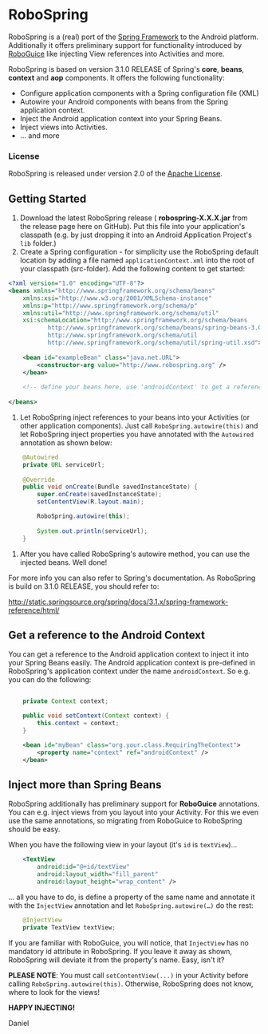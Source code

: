 # RoboSpring
RoboSpring is a (real) port of the [Spring Framework](http://www.springsource.org/spring-framework) to the Android platform. Additionally it offers preliminary support for functionality introduced by [RoboGuice](https://github.com/roboguice/roboguice) like injecting View references into Activities and more.

RoboSpring is based on version 3.1.0 RELEASE of Spring's **core**, **beans**, **context** and **aop** components. It offers the following functionality:

* Configure application components with a Spring configuration file (XML)
* Autowire your Android components with beans from the Spring application context.
* Inject the Android application context into your Spring Beans.
* Inject views into Activities.
* … and more

### License
RoboSpring is released under version 2.0 of the
[Apache License](http://www.apache.org/licenses/LICENSE-2.0).

## Getting Started

 1. Download the latest RoboSpring release ( **robospring-X.X.X.jar** from the release page here on GitHub). Put this file into your application's classpath (e.g. by just dropping it into an Android Application Project's `lib` folder.)
 1. Create a Spring configuration - for simplicity use the RoboSpring default location by adding a file named `applicationContext.xml` into the root of your classpath (src-folder). Add the following content to get started:
 
```xml
<?xml version="1.0" encoding="UTF-8"?>
<beans xmlns="http://www.springframework.org/schema/beans"
	xmlns:xsi="http://www.w3.org/2001/XMLSchema-instance"
	xmlns:p="http://www.springframework.org/schema/p"
	xmlns:util="http://www.springframework.org/schema/util"
	xsi:schemaLocation="http://www.springframework.org/schema/beans
           http://www.springframework.org/schema/beans/spring-beans-3.0.xsd
           http://www.springframework.org/schema/util
           http://www.springframework.org/schema/util/spring-util.xsd">
           
	<bean id="exampleBean" class="java.net.URL">
		<constructor-arg value="http://www.robospring.org" />
	</bean>
           
	<!-- define your beans here, use 'androidContext' to get a reference to your app's application context -->        
           
</beans>
```
 1. Let RoboSpring inject references to your beans into your Activities (or other application components). Just call `RoboSpring.autowire(this)` and let RoboSpring inject properties you have annotated with the `Autowired` annotation as shown below:
  
```java
	@Autowired
	private URL serviceUrl;
	
	@Override
	public void onCreate(Bundle savedInstanceState) {
		super.onCreate(savedInstanceState);
		setContentView(R.layout.main);

		RoboSpring.autowire(this);
		
		System.out.println(serviceUrl);
	}

```
1. After you have called RoboSpring's autowire method, you can use the injected beans. Well done!

For more info you can also refer to Spring's documentation. As RoboSpring is build on 3.1.0 RELEASE, you should refer to:

http://static.springsource.org/spring/docs/3.1.x/spring-framework-reference/html/


## Get a reference to the Android Context
You can get a reference to the Android application context to inject it into your Spring Beans easily. The Android application context is pre-defined in RoboSpring's application context under the name `androidContext`. So e.g. you can do the following:
  
```java

	private Context context;

	public void setContext(Context context) {
		this.context = context;
	}
```

```xml
	<bean id="myBean" class="org.your.class.RequiringTheContext">
		<property name="context" ref="androidContext" />
	</bean>
```

## Inject more than Spring Beans
RoboSpring additionally has preliminary support for **RoboGuice** annotations. You can e.g. inject views from you layout into your Activity. For this we even use the same annotations, so migrating from RoboGuice to RoboSpring should be easy.

When you have the following view in your layout (it's `id` is `textView`)...

```xml
    <TextView
        android:id="@+id/textView"
        android:layout_width="fill_parent"
        android:layout_height="wrap_content" />
```
… all you have to do, is define a property of the same name and annotate it with the `InjectView` annotation and let `RoboSpring.autowire(…)` do the rest:
        
```java
	@InjectView
	private TextView textView;
```
If you are familiar with RoboGuice, you will notice, that `InjectView` has no mandatory id attribute in RoboSpring. If you leave it away as shown, RoboSpring will deviate it from the property's name. Easy, isn't it?

**PLEASE NOTE**: You must call `setContentView(...)` in your Activity before calling `RoboSpring.autowire(this)`. Otherwise, RoboSpring does not know, where to look for the views!


**HAPPY INJECTING!**

Daniel